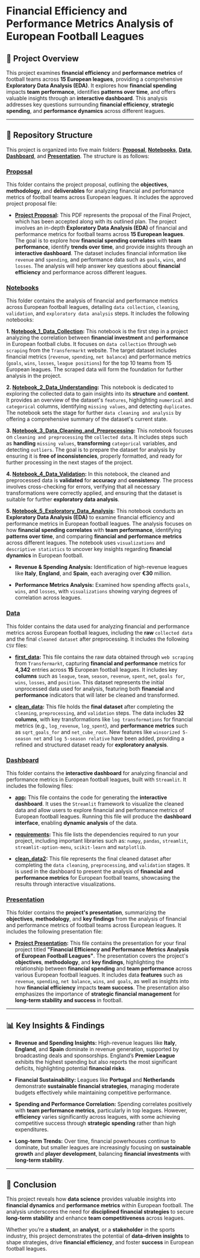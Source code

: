 # Financial Efficiency and Performance Metrics Analysis of European Football Leagues

## 📌 Project Overview

This project examines **financial efficiency** and **performance metrics** of football teams across **15 European leagues**, providing a comprehensive **Exploratory Data Analysis (EDA)**. It explores how **financial spending** impacts **team performance**, identifies **patterns over time**, and offers valuable insights through an **interactive dashboard**. This analysis addresses key questions surrounding **financial efficiency**, **strategic spending**, and **performance dynamics** across different leagues.

________________________________________

## 📂 Repository Structure

This project is organized into five main folders: **[Proposal](#proposal)**, **[Notebooks](#notebooks)**, **[Data](#data)**, **[Dashboard](#dashboard)**, and **[Presentation](#presentation)**. The structure is as follows:

<a name="proposal"></a>

### [Proposal](https://github.com/Waliid18/Walid-Lahlali-Data-Science-Portfolio/tree/main/Data-Science-Projects/02%20-%20Exploratory-Data-Analysis-EDA-Projects/01%20-%20Financial%20Efficiency%20and%20Performance%20Metrics%20Analysis%20of%20European%20Football%20Leagues/01%20-%20Proposal)

This folder contains the project proposal, outlining the **objectives**, **methodology**, and **deliverables** for analyzing financial and performance metrics of football teams across European leagues. It includes the approved project proposal file:

+ **[Project Proposal](https://github.com/Waliid18/Walid-Lahlali-Data-Science-Portfolio/blob/main/Data-Science-Projects/02%20-%20Exploratory-Data-Analysis-EDA-Projects/01%20-%20Financial%20Efficiency%20and%20Performance%20Metrics%20Analysis%20of%20European%20Football%20Leagues/01%20-%20Proposal/Project%20Proposal.pdf):** This PDF represents the proposal of the Final Project, which has been accepted along with its outlined plan. The project involves an in-depth **Exploratory Data Analysis (EDA)** of financial and performance metrics for football teams across **15 European leagues**. The goal is to explore how **financial spending correlates** with **team performance**, identify **trends over time**, and provide insights through an **interactive dashboard**. The dataset includes financial information like `revenue` and `spending`, and performance data such as `goals`, `wins`, and `losses`. The analysis will help answer key questions about **financial efficiency** and performance across different leagues.

<a name="notebooks"></a>

### [Notebooks](https://github.com/Waliid18/Walid-Lahlali-Data-Science-Portfolio/tree/main/Data-Science-Projects/02%20-%20Exploratory-Data-Analysis-EDA-Projects/01%20-%20Financial%20Efficiency%20and%20Performance%20Metrics%20Analysis%20of%20European%20Football%20Leagues/02%20-%20Notebooks)

This folder contains the analysis of financial and performance metrics across European football leagues, detailing `data collection`, `cleaning`, `validation`, and `exploratory data analysis` steps. It includes the following notebooks:

**1. [Notebook_1_Data_Collection](https://github.com/Waliid18/Walid-Lahlali-Data-Science-Portfolio/blob/main/Data-Science-Projects/02%20-%20Exploratory-Data-Analysis-EDA-Projects/01%20-%20Financial%20Efficiency%20and%20Performance%20Metrics%20Analysis%20of%20European%20Football%20Leagues/02%20-%20Notebooks/Notebook_1_Data_Collection.ipynb):** This notebook is the first step in a project analyzing the correlation between **financial investment** and **performance** in European football clubs. It focuses on `data collection` through `web scraping` from the `Transfermarkt` website. The target dataset includes financial metrics (`revenue`, `spending`, `net balance`) and performance metrics (`goals`, `wins`, `losses`, `league positions`) for the top 10 teams from 15 European leagues. The scraped data will form the foundation for further analysis in the project.
           
**2. [Notebook_2_Data_Understanding](https://github.com/Waliid18/Walid-Lahlali-Data-Science-Portfolio/blob/main/Data-Science-Projects/02%20-%20Exploratory-Data-Analysis-EDA-Projects/01%20-%20Financial%20Efficiency%20and%20Performance%20Metrics%20Analysis%20of%20European%20Football%20Leagues/02%20-%20Notebooks/Notebook_2_Data_Understanding.ipynb):** This notebook is dedicated to exploring the collected data to gain insights into its **structure** and **content**. It provides an overview of the dataset's `features`, highlighting `numerical` and `categorical` columns, identifying `missing values`, and detecting `duplicates`. The notebook sets the stage for further `data cleaning and analysis` by offering a comprehensive summary of the dataset's current state.
           
**3. [Notebook_3_Data_Cleaning_and_Preprocessing](https://github.com/Waliid18/Walid-Lahlali-Data-Science-Portfolio/blob/main/Data-Science-Projects/02%20-%20Exploratory-Data-Analysis-EDA-Projects/01%20-%20Financial%20Efficiency%20and%20Performance%20Metrics%20Analysis%20of%20European%20Football%20Leagues/02%20-%20Notebooks/Notebook_3_Data_Cleaning_and_Preprocessing.ipynb):** This notebook focuses on `cleaning and preprocessing` the `collected data`. It includes steps such as **handling** `missing values`, **transforming** `categorical` variables, and detecting `outliers`. The goal is to prepare the dataset for analysis by ensuring it is **free of inconsistencies**, properly formatted, and ready for further processing in the next stages of the project.
           
**4. [Notebook_4_Data_Validation](https://github.com/Waliid18/Walid-Lahlali-Data-Science-Portfolio/blob/main/Data-Science-Projects/02%20-%20Exploratory-Data-Analysis-EDA-Projects/01%20-%20Financial%20Efficiency%20and%20Performance%20Metrics%20Analysis%20of%20European%20Football%20Leagues/02%20-%20Notebooks/Notebook_4_Data_Validation.ipynb):** In this notebook, the cleaned and preprocessed data is **validated** for **accuracy** and **consistency**. The process involves cross-checking for errors, verifying that all necessary transformations were correctly applied, and ensuring that the dataset is suitable for further **exploratory data analysis**.
           
**5. [Notebook_5_Exploratory_Data_Analysis](https://github.com/Waliid18/Walid-Lahlali-Data-Science-Portfolio/blob/main/Data-Science-Projects/02%20-%20Exploratory-Data-Analysis-EDA-Projects/01%20-%20Financial%20Efficiency%20and%20Performance%20Metrics%20Analysis%20of%20European%20Football%20Leagues/02%20-%20Notebooks/Notebook_5_Exploratory_Data_Analysis.ipynb):** This notebook conducts an **Exploratory Data Analysis (EDA)** to examine financial efficiency and performance metrics in European football leagues. The analysis focuses on how **financial spending correlates** with **team performance**, identifying **patterns over time**, and comparing **financial and performance metrics** across different leagues. The notebook uses `visualizations` and `descriptive statistics` to uncover key insights regarding **financial dynamics** in European football.

+ **Revenue & Spending Analysis:** Identification of high-revenue leagues like **Italy**, **England**, and **Spain**, each averaging over **€30** million.

+ **Performance Metrics Analysis:** Examined how spending affects `goals`, `wins`, and `losses`, with `visualizations` showing varying degrees of correlation across leagues.

<a name="data"></a>

### [Data](https://github.com/Waliid18/Walid-Lahlali-Data-Science-Portfolio/tree/main/Data-Science-Projects/02%20-%20Exploratory-Data-Analysis-EDA-Projects/01%20-%20Financial%20Efficiency%20and%20Performance%20Metrics%20Analysis%20of%20European%20Football%20Leagues/03%20-%20Data)

This folder contains the data used for analyzing financial and performance metrics across European football leagues, including the **raw** `collected data` and the final `cleaned dataset` after preprocessing. It includes the following `CSV` files:

+ **[first_data](https://github.com/Waliid18/Walid-Lahlali-Data-Science-Portfolio/blob/main/Data-Science-Projects/02%20-%20Exploratory-Data-Analysis-EDA-Projects/01%20-%20Financial%20Efficiency%20and%20Performance%20Metrics%20Analysis%20of%20European%20Football%20Leagues/03%20-%20Data/first_data.csv):** This file contains the raw data obtained through `web scraping` from `Transfermarkt`, capturing **financial and performance** metrics for **4,342** entries across **15** European football leagues. It includes key **columns** such as `league`, `team`, `season`, `revenue`, `spent`, `net`, `goals for`, `wins`, `losses`, and `position`. This dataset represents the initial unprocessed data used for analysis, featuring both **financial** and **performance** indicators that will later be cleaned and transformed.
           
+ **[clean_data](https://github.com/Waliid18/Walid-Lahlali-Data-Science-Portfolio/blob/main/Data-Science-Projects/02%20-%20Exploratory-Data-Analysis-EDA-Projects/01%20-%20Financial%20Efficiency%20and%20Performance%20Metrics%20Analysis%20of%20European%20Football%20Leagues/03%20-%20Data/clean_data.csv):** This file holds the **final dataset** after completing the `cleaning`, `preprocessing`, and `validation` steps. The data includes **32 columns**, with key transformations like `log transformations` for financial metrics (e.g., `log_revenue`, `log_spent`), and **performance metrics** such as `sqrt_goals_for` and `net_cube_root`. New features like `winsorized 5-season net` and `log 5-season relative` have been added, providing a refined and structured dataset ready for **exploratory analysis**.

<a name="dashboard"></a>

### [Dashboard](https://github.com/Waliid18/Walid-Lahlali-Data-Science-Portfolio/tree/main/Data-Science-Projects/02%20-%20Exploratory-Data-Analysis-EDA-Projects/01%20-%20Financial%20Efficiency%20and%20Performance%20Metrics%20Analysis%20of%20European%20Football%20Leagues/04%20-%20Dashboard)

This folder contains the **interactive dashboard** for analyzing financial and performance metrics in European football leagues, built with `Streamlit`. It includes the following files:

+ **[app](https://github.com/Waliid18/Walid-Lahlali-Data-Science-Portfolio/blob/main/Data-Science-Projects/02%20-%20Exploratory-Data-Analysis-EDA-Projects/01%20-%20Financial%20Efficiency%20and%20Performance%20Metrics%20Analysis%20of%20European%20Football%20Leagues/04%20-%20Dashboard/app.py):** This file contains the code for generating the **interactive dashboard**. It uses the `Streamlit` framework to visualize the cleaned data and allow users to explore financial and performance metrics of European football leagues. Running this file will produce the **dashboard interface**, enabling **dynamic analysis** of the data.
         
+ **[requirements](https://github.com/Waliid18/Walid-Lahlali-Data-Science-Portfolio/blob/main/Data-Science-Projects/02%20-%20Exploratory-Data-Analysis-EDA-Projects/01%20-%20Financial%20Efficiency%20and%20Performance%20Metrics%20Analysis%20of%20European%20Football%20Leagues/04%20-%20Dashboard/requirements.txt):** This file lists the dependencies required to run your project, including important libraries such as: `numpy`, `pandas`, `streamlit`, `streamlit-option-menu`, `scikit-learn` and `matplotlib`.
           
+ **[clean_data2](https://github.com/Waliid18/Walid-Lahlali-Data-Science-Portfolio/blob/main/Data-Science-Projects/02%20-%20Exploratory-Data-Analysis-EDA-Projects/01%20-%20Financial%20Efficiency%20and%20Performance%20Metrics%20Analysis%20of%20European%20Football%20Leagues/04%20-%20Dashboard/clean_data2.csv):** This file represents the final cleaned dataset after completing the `data cleaning`, `preprocessing`, and `validation` stages. It is used in the dashboard to present the analysis of **financial and performance metrics** for European football teams, showcasing the results through interactive visualizations.  

<a name="presentation"></a>

### [Presentation](https://github.com/Waliid18/Walid-Lahlali-Data-Science-Portfolio/tree/main/Data-Science-Projects/02%20-%20Exploratory-Data-Analysis-EDA-Projects/01%20-%20Financial%20Efficiency%20and%20Performance%20Metrics%20Analysis%20of%20European%20Football%20Leagues/05%20-%20Presentation)

This folder contains the **project's presentation**, summarizing the **objectives**, **methodology**, and **key findings** from the analysis of financial and performance metrics of football teams across European leagues. It includes the following presentation file:

+ **[Project Presentation](https://github.com/Waliid18/Walid-Lahlali-Data-Science-Portfolio/blob/main/Data-Science-Projects/02%20-%20Exploratory-Data-Analysis-EDA-Projects/01%20-%20Financial%20Efficiency%20and%20Performance%20Metrics%20Analysis%20of%20European%20Football%20Leagues/05%20-%20Presentation/Project%20Presentation.pdf):** This file contains the presentation for your final project titled **"Financial Efficiency and Performance Metrics Analysis of European Football Leagues"**. The presentation covers the project's **objectives**, **methodology**, and **key findings**, highlighting the relationship between **financial spending** and **team performance** across various European football leagues. It includes data **features** such as `revenue`, `spending`, `net balance`, `wins`, `and goals`, as well as insights into how **financial efficiency** impacts **team success**. The presentation also emphasizes the importance of **strategic financial management** for **long-term stability and success** in football.

________________________________________

## 📊 Key Insights & Findings

+ **Revenue and Spending Insights:** High-revenue leagues like **Italy**, **England**, and **Spain** dominate in revenue generation, supported by broadcasting deals and sponsorships. England’s **Premier League** exhibits the highest spending but also reports the most significant deficits, highlighting potential **financial risks**.

+ **Financial Sustainability:** Leagues like **Portugal** and **Netherlands** demonstrate **sustainable financial strategies**, managing moderate budgets effectively while maintaining competitive performance.

+ **Spending and Performance Correlation:** Spending correlates positively with **team performance metrics**, particularly in top leagues. However, **efficiency** varies significantly across leagues, with some achieving competitive success through **strategic spending** rather than high expenditures.

+ **Long-term Trends:** Over time, financial powerhouses continue to dominate, but smaller leagues are increasingly focusing on **sustainable growth** and **player development**, balancing **financial investments** with **long-term stability**.

________________________________________

## 🔑 Conclusion

This project reveals how **data science** provides valuable insights into **financial dynamics** and **performance metrics** within European football. The analysis underscores the need for **disciplined financial strategies** to secure **long-term stability** and enhance **team competitiveness** across leagues.

Whether you’re a **student**, an **analyst**, or a **stakeholder** in the sports industry, this project demonstrates the potential of **data-driven insights** to shape strategies, drive **financial efficiency**, and foster **success** in European football leagues.
